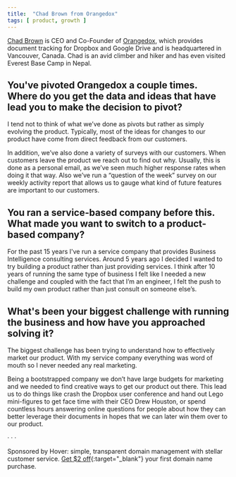 ```yaml
---
title:  "Chad Brown from Orangedox"
tags: [ product, growth ]
---
```


[Chad Brown](https://ca.linkedin.com/in/chadraymondbrown) is CEO and Co-Founder of [Orangedox](http://www.orangedox.com/), which provides document tracking for Dropbox and Google Drive and is headquartered in Vancouver, Canada. Chad is an avid climber and hiker and has even visited Everest Base Camp in Nepal.

## You've pivoted Orangedox a couple times. Where do you get the data and ideas that have lead you to make the decision to pivot?
I tend not to think of what we’ve done as pivots but rather as simply evolving the product. Typically, most of the ideas for changes to our product have come from direct feedback from our customers.

In addition, we’ve also done a variety of surveys with our customers. When customers leave the product we reach out to find out why. Usually, this is done as a personal email, as we’ve seen much higher response rates when doing it that way. Also we’ve run a “question of the week” survey on our weekly activity report that allows us to gauge what kind of future features are important to our customers.

## You ran a service-based company before this. What made you want to switch to a product-based company?
For the past 15 years I've run a service company that provides Business Intelligence consulting services. Around 5 years ago I decided I wanted to try building a product rather than just providing services. I think after 10 years of running the same type of business I felt like I needed a new challenge and coupled with the fact that I’m an engineer, I felt the push to build my own product rather than just consult on someone else’s.

## What's been your biggest challenge with running the business and how have you approached solving it?
The biggest challenge has been trying to understand how to effectively market our product. With my service company everything was word of mouth so I never needed any real marketing.

Being a bootstrapped company we don’t have large budgets for marketing and we needed to find creative ways to get our product out there. This lead us to do things like crash the Dropbox user conference and hand out Lego mini-figures to get face time with their CEO Drew Houston, or spend countless hours answering online questions for people about how they can better leverage their documents in hopes that we can later win them over to our product.

&middot; &middot; &middot;

Sponsored by Hover: simple, transparent domain management with stellar customer service. [Get $2 off](https://hover.com/l2rAubkA){:target="_blank"} your first domain name purchase.